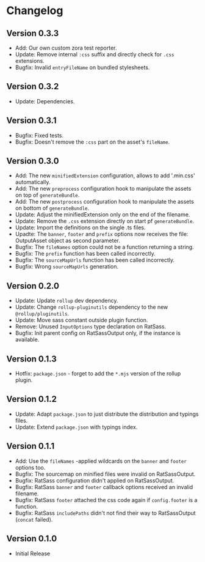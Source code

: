Changelog
=========

Version 0.3.3
-------------
-   Add: Our own custom zora test reporter.
-   Update: Remove internal `:css` suffix and directly check for `.css` extensions.
-   Bugfix: Invalid `entryFileName` on bundled stylesheets.

Version 0.3.2
-------------
-   Update: Dependencies.

Version 0.3.1
-------------
-   Bugfix: Fixed tests.
-   Bugfix: Doesn't remove the `:css` part on the asset's `fileName`.

Version 0.3.0
-------------
-   Add: The new `minifiedExtension` configuration, allows to add '.min.css' automatically.
-   Add: The new `preprocess` configuration hook to manipulate the assets on top of `generateBundle`.
-   Add: The new `postprocess` configuration hook to manipulate the assets on bottom of `generateBundle`.
-   Update: Adjust the minifiedExtension only on the end of the filename.
-   Update: Remove the `.css` extension directly on start pf `generateBundle`.
-   Update: Import the definitions on the single .ts files.
-   Upadte: The `banner`, `footer` and `prefix` options now receives the file: OutputAsset object as second parameter.
-   Bugfix: The `fileNames` option could not be a function returning a string.
-   Bugfix: The `prefix` function has been called incorrectly.
-   Bugfix: The `sourceMapUrls` function has been called incorrectly.
-   Bugfix: Wrong `sourceMapUrls` generation.

Version 0.2.0
-------------
-   Update: Update `rollup` dev dependency.
-   Update: Change `rollup-pluginutils` dependency to the new `@rollup/pluginutils`.
-   Update: Move sass constant outside plugin function.
-   Remove: Unused `InputOptions` type declaration on RatSass.
-   Bugfix: Init parent config on RatSassOutput only, if the instance is available.

Version 0.1.3
-------------
-   Hotfix: `package.json` - forget to add the `*.mjs` version of the rollup plugin.

Version 0.1.2
-------------
-   Update: Adapt `package.json` to just distribute the distribution and typings files.
-   Update: Extend `package.json` with typings index.

Version 0.1.1
-------------
-   Add: Use the `fileNames` -applied wildcards on the `banner` and `footer` options too.
-   Bugfix: The sourcemap on minified files were invalid on RatSassOutput.
-   Bugfix: RatSass configuration didn't applied on RatSassOutput.
-   Bugfix: RatSass `banner` and `footer` callback options received an invalid filename.
-   Bugfix: RatSass `footer` attached the css code again if `config.footer` is a function. 
-   Bugfix: RatSass `includePaths` didn't not find their way to RatSassOutput (`concat` failed).

Version 0.1.0
-------------
-   Initial Release

